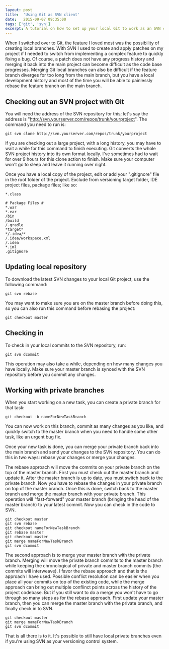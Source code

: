 ```yaml
---
layout: post
title:  'Using Git as SVN client'
date:   2015-09-07 09:35:00
tags: ['git', 'svn']
excerpt: A tutorial on how to set up your local Git to work as an SVN client, and how you can use local branches when your versioning control system is SVN.
---
```


When I switched over to Git, the feature I loved most was the possibility of creating local branches. With SVN I used to create and apply patches on my project if I needed to switch from implementing a complex feature to quickly fixing a bug. Of course, a patch does not have any progress history and merging it back into the main project can become difficult as the code base progresses. Merging Git local branches can also be difficult if the feature branch diverges for too long from the main branch, but you have a local development history and most of the time you will be able to painlessly rebase the feature branch on the main branch.

Checking out an SVN project with Git
---

You will need the address of the SVN repository for this; let's say the address is "http://svn.yourserver.com/repos/trunk/yourproject". The command you need to run is:

~~~
git svn clone http://svn.yourserver.com/repos/trunk/yourproject
~~~

If you are checking out a large project, with a long history, you may have to wait a while for this command to finish executing. Git converts the whole SVN project history into its own format locally. I've sometimes had to wait for over 9 hours for this clone action to finish. Make sure your computer won't go to sleep and leave it running over night.

Once you have a local copy of the project, edit or add your ".gitignore" file in the root folder of the project. Exclude from versioning target folder, IDE project files, package files; like so:

~~~
*.class

# Package Files #
*.war
*.ear
/bin
/build
/.gradle
*target*
*/.idea/*
/.idea/workspace.xml
/.idea
*.iml
.gitignore
~~~

Updating local repository
---

To download the latest SVN changes to your local Git project, use the following command:

~~~
git svn rebase
~~~

You may want to make sure you are on the master branch before doing this, so you can also run this command before rebasing the project:

~~~
git checkout master
~~~

Checking in
---

To check in your local commits to the SVN repository, run:

~~~
git svn dcommit
~~~

This operation may also take a while, depending on how many changes you have locally. Make sure your master branch is synced with the SVN repository before you commit any changes.

Working with private branches
---

When you start working on a new task, you can create a private branch for that task:

~~~
git checkout -b nameForNewTaskBranch
~~~

You can now work on this branch, commit as many changes as you like, and quickly switch to the master branch when you need to handle some other task, like an urgent bug fix.

Once your new task is done, you can merge your private branch back into the main branch and send your changes to the SVN repository. You can do this in two ways: rebase your changes or merge your changes.

The rebase approach will move the commits on your private branch on the top of the master branch. First you must check out the master branch and update it. After the master branch is up to date, you must switch back to the private branch. Now you have to rebase the changes in your private branch on top of the master branch. Once this is done, switch back to the master branch and merge the master branch with your private branch. This operation will "fast-forward" your master branch (bringing the head of the master branch) to your latest commit. Now you can check in the code to SVN.

~~~
git checkout master
git svn rebase
git checkout nameForNewTaskBranch
git rebase master
git checkout master
git merge nameForNewTaskBranch
git svn dcommit
~~~

The second approach is to merge your master branch with the private branch. Merging will move the private branch commits to the master branch while keeping the chronological of private and master branch commits (the commits will interweave). I favor the rebase approach and that is the approach I have used. Possible conflict resolution can be easier when you place all your commits on top of the existing code, while the merge approach can bring out multiple conflinct points across the history of the project codebase. But if you still want to do a merge you won't have to go through so many steps as for the rebase approach. First update your master branch, then you can merge the master branch with the private branch, and finally check in to SVN.

~~~
git checkout master
git merge nameForNewTaskBranch
git svn dcommit
~~~

That is all there is to it. It's possible to still have local private branches even if you're using SVN as your versioning control system.
